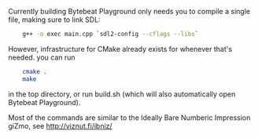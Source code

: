 Currently building Bytebeat Playground only needs you to compile a single file,
making sure to link SDL:
```sh
    g++ -o exec main.cpp `sdl2-config --cflags --libs`
```

However, infrastructure for CMake already exists for whenever that's needed. you can run
```sh
    cmake .
    make
```

in the top directory, or run build.sh (which will also automatically open Bytebeat Playground).

Most of the commands are similar to the Ideally Bare Numberic Impression giZmo, see http://viznut.fi/ibniz/